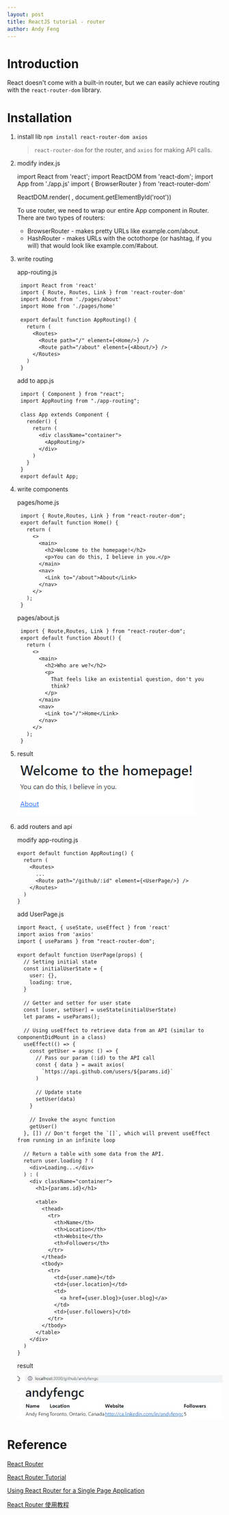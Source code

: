 ```yaml
---
layout: post
title: ReactJS tutorial - router
author: Andy Feng
---
```


# Introduction
React doesn't come with a built-in router, but we can easily achieve routing with the `react-router-dom` library.

# Installation
1. install lib
	`npm install react-router-dom axios`
	> `react-router-dom` for the router, and `axios` for making API calls.

2. modify index.js

	import React from 'react';
	import ReactDOM from 'react-dom';
	import App from './app.js'
	import { BrowserRouter } from 'react-router-dom'
	
	ReactDOM.render(
	    <BrowserRouter>
	        <App />
	    </BrowserRouter>
	    , document.getElementById('root'))
	
	To use router, we need to wrap our entire App component in Router. There are two types of routers:
	
	- BrowserRouter - makes pretty URLs like example.com/about.
	- HashRouter - makes URLs with the octothorpe (or hashtag, if you will) that would look like example.com/#about.

1. write routing

	app-routing.js

		import React from 'react'
		import { Route, Routes, Link } from 'react-router-dom'
		import About from './pages/about'
		import Home from './pages/home'
		
		export default function AppRouting() {
		  return (
		    <Routes>
		      <Route path="/" element={<Home/>} />
		      <Route path="/about" element={<About/>} />
		    </Routes>
		  )
		}

	add to app.js

		import { Component } from "react";
		import AppRouting from "./app-routing";
		
		class App extends Component {
		  render() {
		    return (
		      <div className="container">
		        <AppRouting/>
		      </div>
		    )
		  }
		}
		export default App;

1. write components

	pages/home.js

		import { Route,Routes, Link } from "react-router-dom";
		export default function Home() {
		  return (
		    <>
		      <main>
		        <h2>Welcome to the homepage!</h2>
		        <p>You can do this, I believe in you.</p>
		      </main>
		      <nav>
		        <Link to="/about">About</Link>
		      </nav>
		    </>
		  );
		}

	pages/about.js

		import { Route,Routes, Link } from "react-router-dom";
		export default function About() {
		  return (
		    <>
		      <main>
		        <h2>Who are we?</h2>
		        <p>
		          That feels like an existential question, don't you
		          think?
		        </p>
		      </main>
		      <nav>
		        <Link to="/">Home</Link>
		      </nav>
		    </>
		  );
		}

1. result

	![](/images/posts/20220120-react-5.jpg)

1.  add routers and api

	modify app-routing.js

		export default function AppRouting() {
		  return (
		    <Routes>
		      ...
		      <Route path="/github/:id" element={<UserPage/>} />
		    </Routes>
		  )
		}

	add UserPage.js

		import React, { useState, useEffect } from 'react'
		import axios from 'axios'
		import { useParams } from "react-router-dom";
		
		export default function UserPage(props) {
		  // Setting initial state
		  const initialUserState = {
		    user: {},
		    loading: true,
		  }
		
		  // Getter and setter for user state
		  const [user, setUser] = useState(initialUserState)
		  let params = useParams();
		
		  // Using useEffect to retrieve data from an API (similar to componentDidMount in a class)
		  useEffect(() => {
		    const getUser = async () => {
		      // Pass our param (:id) to the API call
		      const { data } = await axios(
		        `https://api.github.com/users/${params.id}`
		      )
		
		      // Update state
		      setUser(data)
		    }
		
		    // Invoke the async function
		    getUser()
		  }, []) // Don't forget the `[]`, which will prevent useEffect from running in an infinite loop
		
		  // Return a table with some data from the API.
		  return user.loading ? (
		    <div>Loading...</div>
		  ) : (
		    <div className="container">
		      <h1>{params.id}</h1>
		
		      <table>
		        <thead>
		          <tr>
		            <th>Name</th>
		            <th>Location</th>
		            <th>Website</th>
		            <th>Followers</th>
		          </tr>
		        </thead>
		        <tbody>
		          <tr>
		            <td>{user.name}</td>
		            <td>{user.location}</td>
		            <td>
		              <a href={user.blog}>{user.blog}</a>
		            </td>
		            <td>{user.followers}</td>
		          </tr>
		        </tbody>
		      </table>
		    </div>
		  )
		}

	result

	![](/images/posts/20220120-react-6.jpg)

# Reference
[React Router](https://reactrouter.com/)

[React Router Tutorial](https://github.com/reactjs/react-router-tutorial)

[Using React Router for a Single Page Application](https://www.taniarascia.com/using-react-router-spa/)

[React Router 使用教程](https://www.ruanyifeng.com/blog/2016/05/react_router.html)